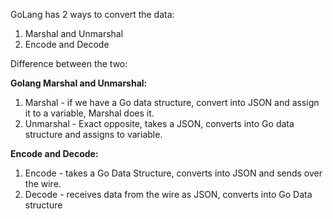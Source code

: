 GoLang has 2 ways to convert the data:

1) Marshal and Unmarshal
2) Encode and Decode


Difference between the two:

**Golang Marshal and Unmarshal:**

1) Marshal - if we have a Go data structure, convert into JSON and assign it to a variable, Marshal does it.
2) Unmarshal - Exact opposite, takes a JSON, converts into Go data structure and assigns to variable.


**Encode and Decode:**
1) Encode - takes a Go Data Structure, converts into JSON and sends over the wire.
2) Decode - receives data from the wire as JSON, converts into Go Data structure 

